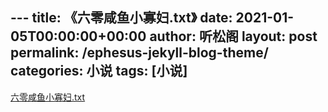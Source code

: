 ﻿﻿---
title:  《六零咸鱼小寡妇.txt》
date:   2021-01-05T00:00:00+00:00
author: 听松阁
layout: post
permalink: /ephesus-jekyll-blog-theme/
categories: 小说
tags: [小说]
---

 [六零咸鱼小寡妇.txt]('http://img.660000.xyz/bookstukust/book/bntxt/10六零咸鱼小寡妇.txt)